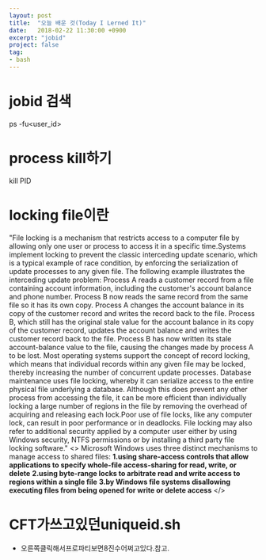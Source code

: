 ```yaml
---
layout: post
title:  "오늘 배운 것(Today I Lerned It)"
date:   2018-02-22 11:30:00 +0900
excerpt: "jobid"
project: false
tag:
- bash 
---
```


# jobid  검색

ps -fu<user_id>

# process kill하기

kill PID

# locking file이란

"File locking is a mechanism that restricts access to a computer file by allowing only one user or process 
to access it in a specific time.Systems implement locking to prevent the classic interceding update scenario, 
which is a typical example of race condition, by enforcing the serialization of update processes to any given file. 
The following example illustrates the interceding update problem:
Process A reads a customer record from a file containing account information, including the customer's account balance and phone number.
Process B now reads the same record from the same file so it has its own copy.
Process A changes the account balance in its copy of the customer record and writes the record back to the file.
Process B, which still has the original stale value for the account balance in its copy of the customer record, 
updates the account balance and writes the customer record back to the file.
Process B has now written its stale account-balance value to the file, causing the changes made by process A to be lost.
Most operating systems support the concept of record locking, which means that individual records within any given file may be locked, 
thereby increasing the number of concurrent update processes. Database maintenance uses file locking, 
whereby it can serialize access to the entire physical file underlying a database. 
Although this does prevent any other process from accessing the file, it can be more efficient than individually locking a large number 
of regions in the file by removing the overhead of acquiring and releasing each lock.Poor use of file locks, like any computer lock, 
can result in poor performance or in deadlocks. File locking may also refer to additional security applied by a computer user either 
by using Windows security, NTFS permissions or by installing a third party file locking software."
<>
Microsoft Windows uses three distinct mechanisms to manage access to shared files:
**1.using share-access controls that allow applications to specify whole-file access-sharing for read, write, or delete**
**2.using byte-range locks to arbitrate read and write access to regions within a single file**
**3.by Windows file systems disallowing executing files from being opened for write or delete access**
</>

# CFT가쓰고있던uniqueid.sh

- 오른쪽클릭해서프로파티보면8진수어쩌고있다.참고.
